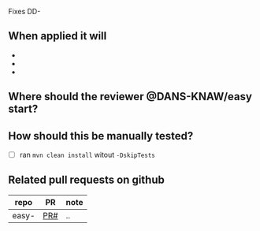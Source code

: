 Fixes DD-

When applied it will
--------------------
* 
* 
* 

Where should the reviewer @DANS-KNAW/easy start?
------------------------------------------------

How should this be manually tested?
-----------------------------------
* [ ] ran `mvn clean install` witout `-DskipTests `

Related pull requests on github
-------------------------------

repo                       | PR                | note
-------------------------- | ----------------- | ----
easy-                      | [PR#](PRlink)     | ..
